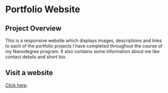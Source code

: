 # Portfolio Website

## Project Overview

This is a responsive website which displays images, descriptions and links to each of the portfolio projects I have completed throughout the course of my Nanodegree program. It also contains some information about me like contact details and short bio.

## Visit a website

[Click here](https://marcinmrow.github.io/front-end-portfolio-web/).

